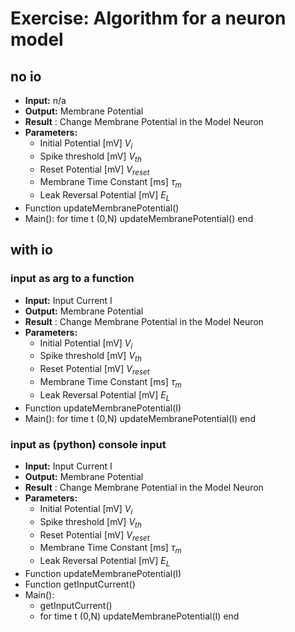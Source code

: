 # Exercise: Algorithm for a neuron model

## no io
- **Input:** n/a
- **Output:** Membrane Potential
- **Result** : Change Membrane Potential in the Model Neuron
- **Parameters:**
  - Initial Potential       [mV] $V_i$
  - Spike threshold         [mV] $V_{th}$
  - Reset Potential         [mV] $V_{reset}$
  - Membrane Time Constant  [ms] $\tau_m$
  - Leak Reversal Potential [mV] $E_L$
- Function updateMembranePotential()
- Main():
    for time t (0,N)
      updateMembranePotential()
    end

## with io

### input as arg to a function
- **Input:** Input Current I
- **Output:** Membrane Potential
- **Result** : Change Membrane Potential in the Model Neuron
- **Parameters:**
  - Initial Potential       [mV] $V_i$
  - Spike threshold         [mV] $V_{th}$
  - Reset Potential         [mV] $V_{reset}$
  - Membrane Time Constant  [ms] $\tau_m$
  - Leak Reversal Potential [mV] $E_L$
- Function updateMembranePotential(I)
- Main():
    for time t (0,N)
      updateMembranePotential(I)
    end


### input as (python) console input
- **Input:** Input Current I
- **Output:** Membrane Potential
- **Result** : Change Membrane Potential in the Model Neuron
- **Parameters:**
  - Initial Potential       [mV] $V_i$
  - Spike threshold         [mV] $V_{th}$
  - Reset Potential         [mV] $V_{reset}$
  - Membrane Time Constant  [ms] $\tau_m$
  - Leak Reversal Potential [mV] $E_L$
- Function updateMembranePotential(I)
- Function getInputCurrent()
- Main():
    - getInputCurrent()
    - for time t (0,N)
      updateMembranePotential(I)
    end
